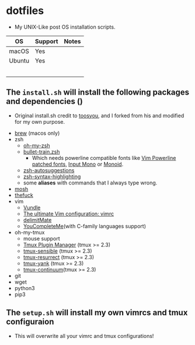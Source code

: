# dotfiles

* My UNIX-Like post OS installation scripts.

| OS    | Support | Notes |
| ------ | ------- | ----- |
| macOS  | Yes     |       |
| Ubuntu | Yes     |       |
|        |         |       |
|        |         |       |
|        |         |       |
|        |         |       |
|        |         |       |

## The `install.sh` will install the following packages and dependencies ()
* Original install.sh credit to [toosyou](https://github.com/toosyou/myconfig), and I forked from his and modified for my own purpose.

- [brew](https://brew.sh/) (macos only)
- zsh  
    - [oh-my-zsh](https://github.com/robbyrussell/oh-my-zsh)  
    - [bullet-train.zsh](https://github.com/caiogondim/bullet-train.zsh)  
      - Which needs powerline compatible fonts like [Vim Powerline patched fonts](https://github.com/Lokaltog/powerline-fonts), [Input Mono](http://input.fontbureau.com/) or [Monoid](http://larsenwork.com/monoid/).  
    - [zsh-autosuggestions](https://github.com/zsh-users/zsh-autosuggestions)  
    - [zsh-syntax-highlighting](https://github.com/zsh-users/zsh-syntax-highlighting)  
    - some **aliases** with commands that I always type wrong.  
- [mosh](https://mosh.org/)
- [thefuck](https://github.com/nvbn/thefuck)
- vim  
    - [Vundle](https://github.com/VundleVim/Vundle.vim)  
    - [The ultimate Vim configuration: vimrc](https://github.com/amix/vimrc)  
    - [delimitMate](https://github.com/Raimondi/delimitMate)  
    - [YouCompleteMe](https://github.com/Valloric/YouCompleteMe)(with C-family languages support)
- oh-my-tmux  
    - mouse support  
    - [Tmux Plugin Manager](https://github.com/tmux-plugins/tpm) (tmux >= 2.3)  
    - [tmux-sensible](https://github.com/tmux-plugins/tmux-sensible) (tmux >= 2.3)  
    - [tmux-resurrect](https://github.com/tmux-plugins/tmux-resurrect) (tmux >= 2.3)  
    - [tmux-yank](https://github.com/tmux-plugins/tmux-yank) (tmux >= 2.3)  
    - [tmux-continuum](https://github.com/tmux-plugins/tmux-continuum)(tmux >= 2.3)  
- git
- wget
- python3
- pip3

## The `setup.sh` will install my own vimrcs and tmux configuraion
* This will overwrite all your vimrc and tmux configurations!
